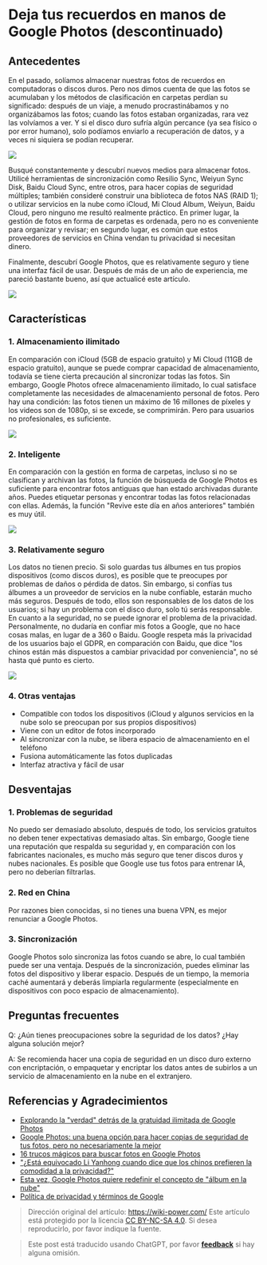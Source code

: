 # Deja tus recuerdos en manos de Google Photos (descontinuado)

## Antecedentes

En el pasado, solíamos almacenar nuestras fotos de recuerdos en computadoras o discos duros. Pero nos dimos cuenta de que las fotos se acumulaban y los métodos de clasificación en carpetas perdían su significado: después de un viaje, a menudo procrastinábamos y no organizábamos las fotos; cuando las fotos estaban organizadas, rara vez las volvíamos a ver. Y si el disco duro sufría algún percance (ya sea físico o por error humano), solo podíamos enviarlo a recuperación de datos, y a veces ni siquiera se podían recuperar.

![](https://media.wiki-power.com/img/2af4c42e6f7a9f4ed45b6f150b164184.jpg)

Busqué constantemente y descubrí nuevos medios para almacenar fotos. Utilicé herramientas de sincronización como Resilio Sync, Weiyun Sync Disk, Baidu Cloud Sync, entre otros, para hacer copias de seguridad múltiples; también consideré construir una biblioteca de fotos NAS (RAID 1); o utilizar servicios en la nube como iCloud, Mi Cloud Album, Weiyun, Baidu Cloud, pero ninguno me resultó realmente práctico. En primer lugar, la gestión de fotos en forma de carpetas es ordenada, pero no es conveniente para organizar y revisar; en segundo lugar, es común que estos proveedores de servicios en China vendan tu privacidad si necesitan dinero.

Finalmente, descubrí Google Photos, que es relativamente seguro y tiene una interfaz fácil de usar. Después de más de un año de experiencia, me pareció bastante bueno, así que actualicé este artículo.

![](https://media.wiki-power.com/img/0f0ab1740e3206831f3e6ef19ef0c903.png)

## Características

### 1. Almacenamiento ilimitado

En comparación con iCloud (5GB de espacio gratuito) y Mi Cloud (11GB de espacio gratuito), aunque se puede comprar capacidad de almacenamiento, todavía se tiene cierta precaución al sincronizar todas las fotos. Sin embargo, Google Photos ofrece almacenamiento ilimitado, lo cual satisface completamente las necesidades de almacenamiento personal de fotos. Pero hay una condición: las fotos tienen un máximo de 16 millones de píxeles y los videos son de 1080p, si se excede, se comprimirán. Pero para usuarios no profesionales, es suficiente.

![](https://media.wiki-power.com/img/cea385ad94811257f4b7c084d41c5d30.jpg)

### 2. Inteligente

En comparación con la gestión en forma de carpetas, incluso si no se clasifican y archivan las fotos, la función de búsqueda de Google Photos es suficiente para encontrar fotos antiguas que han estado archivadas durante años. Puedes etiquetar personas y encontrar todas las fotos relacionadas con ellas. Además, la función "Revive este día en años anteriores" también es muy útil.

![](https://media.wiki-power.com/img/f1ccf68a3eeae7b4a69f58122838666d.png)

### 3. Relativamente seguro

Los datos no tienen precio. Si solo guardas tus álbumes en tus propios dispositivos (como discos duros), es posible que te preocupes por problemas de daños o pérdida de datos. Sin embargo, si confías tus álbumes a un proveedor de servicios en la nube confiable, estarán mucho más seguros. Después de todo, ellos son responsables de los datos de los usuarios; si hay un problema con el disco duro, solo tú serás responsable. En cuanto a la seguridad, no se puede ignorar el problema de la privacidad. Personalmente, no dudaría en confiar mis fotos a Google, que no hace cosas malas, en lugar de a 360 o Baidu. Google respeta más la privacidad de los usuarios bajo el GDPR, en comparación con Baidu, que dice "los chinos están más dispuestos a cambiar privacidad por conveniencia", no sé hasta qué punto es cierto.

![](https://media.wiki-power.com/img/59bd6366d7c370b480def6fec44802a6.png)

### 4. Otras ventajas

- Compatible con todos los dispositivos (iCloud y algunos servicios en la nube solo se preocupan por sus propios dispositivos)
- Viene con un editor de fotos incorporado
- Al sincronizar con la nube, se libera espacio de almacenamiento en el teléfono
- Fusiona automáticamente las fotos duplicadas
- Interfaz atractiva y fácil de usar

## Desventajas

### 1. Problemas de seguridad

No puedo ser demasiado absoluto, después de todo, los servicios gratuitos no deben tener expectativas demasiado altas. Sin embargo, Google tiene una reputación que respalda su seguridad y, en comparación con los fabricantes nacionales, es mucho más seguro que tener discos duros y nubes nacionales. Es posible que Google use tus fotos para entrenar IA, pero no deberían filtrarlas.

### 2. Red en China

Por razones bien conocidas, si no tienes una buena VPN, es mejor renunciar a Google Photos.

### 3. Sincronización

Google Photos solo sincroniza las fotos cuando se abre, lo cual también puede ser una ventaja. Después de la sincronización, puedes eliminar las fotos del dispositivo y liberar espacio. Después de un tiempo, la memoria caché aumentará y deberás limpiarla regularmente (especialmente en dispositivos con poco espacio de almacenamiento).

## Preguntas frecuentes

Q: ¿Aún tienes preocupaciones sobre la seguridad de los datos? ¿Hay alguna solución mejor?

A: Se recomienda hacer una copia de seguridad en un disco duro externo con encriptación, o empaquetar y encriptar los datos antes de subirlos a un servicio de almacenamiento en la nube en el extranjero.

## Referencias y Agradecimientos

- [Explorando la "verdad" detrás de la gratuidad ilimitada de Google Photos](http://www.ifanr.com/527180)
- [Google Photos: una buena opción para hacer copias de seguridad de tus fotos, pero no necesariamente la mejor](http://www.sohu.com/a/190124959_742974)
- [16 trucos mágicos para buscar fotos en Google Photos](https://www.playpcesor.com/2015/06/google-photos-search-tips-16.html)
- ["¿Está equivocado Li Yanhong cuando dice que los chinos prefieren la comodidad a la privacidad?"](https://news.newseed.cn/p/1345029)
- [Esta vez, Google Photos quiere redefinir el concepto de "álbum en la nube"](https://sspai.com/post/29151)
- [Política de privacidad y términos de Google](https://policies.google.com/privacy?hl=es)

> Dirección original del artículo: <https://wiki-power.com/>
> Este artículo está protegido por la licencia [CC BY-NC-SA 4.0](https://creativecommons.org/licenses/by/4.0/deed.zh). Si desea reproducirlo, por favor indique la fuente.

> Este post está traducido usando ChatGPT, por favor [**feedback**](https://github.com/linyuxuanlin/Wiki_MkDocs/issues/new) si hay alguna omisión.
